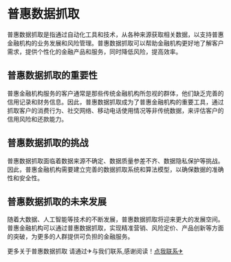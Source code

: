 # 普惠数据抓取

普惠数据抓取是指通过自动化工具和技术，从各种来源获取相关数据，以支持普惠金融机构的业务发展和风险管理。普惠数据抓取可以帮助金融机构更好地了解客户需求，提供个性化的金融产品和服务，同时降低风险，提高效率。

## 普惠数据抓取的重要性

普惠金融机构服务的客户通常是那些传统金融机构所忽视的群体，他们缺乏完善的信用记录和财务信息。因此，普惠数据抓取成为了普惠金融机构的重要工具，通过抓取客户的消费行为、社交网络、移动电话使用情况等非传统数据，来评估客户的信用风险和还款能力。

## 普惠数据抓取的挑战

普惠数据抓取面临着数据来源不确定、数据质量参差不齐、数据隐私保护等挑战。因此，普惠金融机构需要建立完善的数据抓取系统和算法模型，以确保数据的准确性和安全性。

## 普惠数据抓取的未来发展

随着大数据、人工智能等技术的不断发展，普惠数据抓取将迎来更大的发展空间。普惠金融机构可以通过普惠数据抓取，实现精准营销、风险定价、产品创新等方面的突破，为更多的人群提供可负担的金融服务。

更多关于普惠数据抓取 请通过✈与我们联系,感谢阅读！[点我联系✈](https://edge.k02.cc)